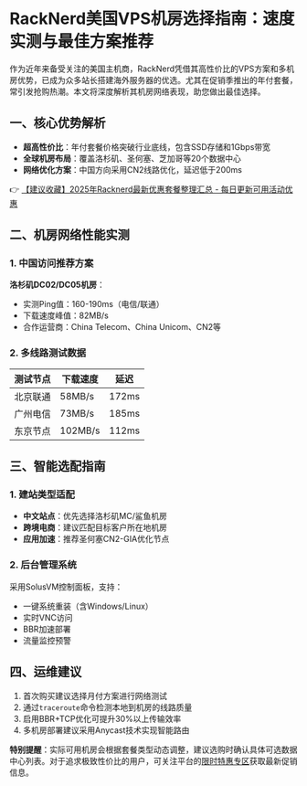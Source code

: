 # RackNerd美国VPS机房选择指南：速度实测与最佳方案推荐

作为近年来备受关注的美国主机商，RackNerd凭借其高性价比的VPS方案和多机房优势，已成为众多站长搭建海外服务器的优选。尤其在促销季推出的年付套餐，常引发抢购热潮。本文将深度解析其机房网络表现，助您做出最佳选择。

## 一、核心优势解析
- **超高性价比**：年付套餐价格突破行业底线，包含SSD存储和1Gbps带宽
- **全球机房布局**：覆盖洛杉矶、圣何塞、芝加哥等20个数据中心
- **网络优化方案**：中国方向采用CN2线路优化，延迟低于200ms

👉 [【建议收藏】2025年Racknerd最新优惠套餐整理汇总 - 每日更新可用活动优惠](https://bit.ly/Rack_Nerd)

## 二、机房网络性能实测
### 1. 中国访问推荐方案
**洛杉矶DC02/DC05机房**：
- 实测Ping值：160-190ms（电信/联通）
- 下载速度峰值：82MB/s
- 合作运营商：China Telecom、China Unicom、CN2等

### 2. 多线路测试数据
| 测试节点   | 下载速度 | 延迟   |
|------------|----------|--------|
| 北京联通   | 58MB/s   | 172ms  | 
| 广州电信   | 73MB/s   | 185ms  |
| 东京节点   | 102MB/s  | 112ms  |

## 三、智能选配指南
### 1. 建站类型适配
- **中文站点**：优先选择洛杉矶MC/鲨鱼机房
- **跨境电商**：建议匹配目标客户所在地机房
- **应用加速**：推荐圣何塞CN2-GIA优化节点

### 2. 后台管理系统
采用SolusVM控制面板，支持：
- 一键系统重装（含Windows/Linux）
- 实时VNC访问
- BBR加速部署
- 流量监控预警

## 四、运维建议
1. 首次购买建议选择月付方案进行网络测试
2. 通过`traceroute`命令检测本地到机房的线路质量
3. 启用BBR+TCP优化可提升30%以上传输效率
4. 多机房部署建议采用Anycast技术实现智能路由

**特别提醒**：实际可用机房会根据套餐类型动态调整，建议选购时确认具体可选数据中心列表。对于追求极致性价比的用户，可关注平台的[限时特惠专区](https://bit.ly/Rack_Nerd)获取最新促销信息。
